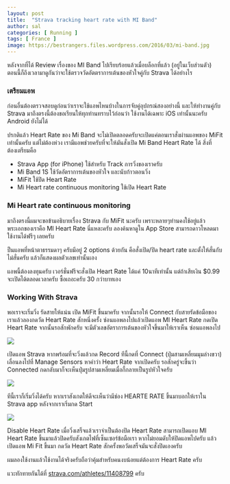 ```yaml
---
layout: post
title:  "Strava tracking heart rate with MI Band"
author: sal
categories: [ Running ]
tags: [ France ]
image: https://bestrangers.files.wordpress.com/2016/03/mi-band.jpg
---
```


หลังจากที่ได้ Review เรื่องของ MI Band ไปเรียบร้อยแล้วเมื่อบล็อกที่แล้ว (อยู่ในเว็บส่วนตัว) ตอนนี้ก็ถึงเวลามาดูกันว่าจะใช้ตรวจวัดอัตตราการเต้นของหัวใจคู่กับ Strava ได้อย่างไร

### เตรียมแอพ
ก่อนอื่นต้องตรวจสอบดูก่อนว่าเราจะใช้แอพไหนบ้างในการจับคู่อุปกรณ์สองอย่างนี้ และให้ทำงานคู่กับ Strava  มาถึงตรงนี้ต้องขอเรียนให้ทุกท่านทราบไว้ก่อนว่า ใช้งานได้เฉพาะ iOS เท่านั้นนะครับ Android ยังไม่ได้

ปรกติแล้ว Heart Rate ของ Mi Band จะไม่เปิดตลอดครับจะเปิดแค่ตอนเราสั่งผ่านแอพของ MiFit เท่านั้นครับ แต่ไม่ต้องห่วง เรามีแอพช่วยครับที่จะให้มันสั่งเปิด Mi Band Heart Rate ได้ สิ่งที่ต้องเตรียมคือ

- Strava App (for iPhone) ใช้สำหรับ Track การวิ่งของเราครับ
- Mi Band 1S ใช้วัดอัตราการเต้นของหัวใจ และนับก้าวตอนวิ่ง
- MiFit ใช้ปิด Heart Rate
- Mi Heart rate continuous monitoring ใช้เปิด Heart Rate

### Mi Heart rate continuous monitoring
มาถึงตรงนี้ผมจะขอข้ามอธิบายเรื่อง Strava กับ MiFit นะครับ เพราะหลายๆท่านคงใช้อยู่แล้ว พระเอกของเราคือ MI Heart Rate นี่แหละครับ ลองค้นหาดูใน App Store สามารถดาวโหลดมาใช้งานได้ฟรีๆ เลยครับ

ป็นแอพที่หน้าตาธรรมดาๆ ครับมีอยู่ 2 options ด้วยกัน คือสั่งเปิด/ปิด heart rate และตั้งให้สั่นกับไม่สั่นครับ แล้วก็แสดงผลตัวเลขเท่านั้นเอง

แอพนี้ต้องลงทุนครับ เวอร์ชั่นฟรีจะสั่งเปิด Heart Rate ได้แค่ 10นาทีเท่านั้น แต่ถ้าเสียเงิน $0.99 จะเปิดได้ตลอดเวลาครับ ซื้อเถอะครับ 30 กว่าบาทเอง

### Working With Strava
พอเราจะเริ่มวิ่ง รัดสายให้แน่น เปิด MiFit ขึ้นมาครับ จากนั้นรอให้ Connect กับสายรัดข้อมือของเราแล้วลองกดวัด Heart Rate สักหนึ่งครั้ง ซ่อนแอพลงไปแล้วเปิดแอพ MI Heart Rate กดเปิด Heart Rate จากนั้นรอสักพักครับ จะมีตัวเลขอัตราการเต้นของหัวใจขึ้นมาให้เราเห็น ซ่อนแอพลงไป

<img src="https://bestrangers.files.wordpress.com/2016/03/img_0852.jpg?w=553&h=981&zoom=2">

เปิดแอพ Strava หากพร้อมที่จะวิ่งแล้วกด Record ทีนี้กดที่ Connect (ปุ่มสามเหลี่ยมมุมล่างขวา) เลื่อนลงไปที่ Manage Sensors หาคำว่า Heart Rate จากเปิดครับ รอสักครู่จะขึ้นว่า Connected กดกลับมาก็จะเห็นปุ่มรูปสามเหลี่ยมเมื่อกี้กลายเป็นรูปหัวใจครับ

<img src="https://bestrangers.files.wordpress.com/2016/03/img_0853.jpg?w=553&h=981&zoom=2">

ทีนี้เราก็เริ่มวิ่งได้ครับ หากเราสังเกตให้ดีจะเห็นว่ามีช่อง HEARTE RATE ขึ้นมาบอกให้เราใน Strava app หลังจากเราเริ่มกด Start

<img src="https://bestrangers.files.wordpress.com/2016/03/img_0854.jpg?w=553&h=981&zoom=2">

Disable Heart Rate
เมื่อวิ่งเสร็จแล้วเราจำเป็นต้องปิด Heart Rate สามารถเปิดแอบ MI Heart Rate ขึ้นมาแล้วปิดครับสังเกตไฟที่เซ็นเซอร์ข้อมือเรา หากไม่ยอมดับให้ปิดแอพไปครับ แล้วเปิดแอพ Mi Fit ขึ้นมา กดวัด Heart Rate สักครั้งพอวัดเสร็จมันจะสั่งปิดเองครับ

ผมลองใช้งานแล้วใช้งานได้จริงครับถือว่าคุ้มสำหรับคนงบน้อยแต่ต้องการ Heart Rate ครับ

แวะทักทายกันได้ที่ [strava.com/athletes/11408799](https://www.strava.com/athletes/11408799) ครับ
